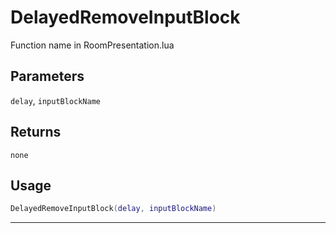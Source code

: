 # DelayedRemoveInputBlock
Function name in RoomPresentation.lua
## Parameters
`delay`, `inputBlockName`
## Returns
`none`
## Usage
```lua
DelayedRemoveInputBlock(delay, inputBlockName)
```
---
